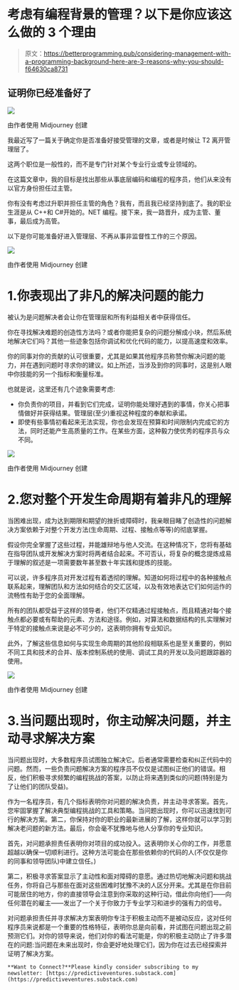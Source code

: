 # 考虑有编程背景的管理？以下是你应该这么做的 3 个理由

> 原文：<https://betterprogramming.pub/considering-management-with-a-programming-background-here-are-3-reasons-why-you-should-f64630ca8731>

## 证明你已经准备好了

![](img/681ca220d47a0cf0e4a66ad4f16061cb.png)

由作者使用 Midjourney 创建

我最近写了一篇关于确定你是否准备好接受管理的文章，或者是时候让 T2 离开管理层了。

这两个职位是一般性的，而不是专门针对某个专业行业或专业领域的。

在这篇文章中，我的目标是找出那些从事底层编码和编程的程序员，他们从来没有以官方身份担任过主管。

你有没有考虑过升职并担任主管的角色？我有，而且我已经坚持到底了。我的职业生涯是从 C++和 C#开始的。NET 编程。接下来，我一路晋升，成为主管、董事，最后成为高管。

以下是你可能准备好进入管理层、不再从事非监督性工作的三个原因。

![](img/24e0ccd8c2a46a3660e3d1e5f715982c.png)

由作者使用 Midjourney 创建

# 1.你表现出了非凡的解决问题的能力

被认为是问题解决者会让你在管理层和所有利益相关者中获得信任。

你在寻找解决难题的创造性方法吗？或者你能把复杂的问题分解成小块，然后系统地解决它们吗？其他一些迹象包括你调试和优化代码的能力，以提高速度和效率。

你的同事对你的贡献的认可很重要，尤其是如果其他程序员称赞你解决问题的能力，并在遇到问题时寻求你的建议。如上所述，当涉及到你的同事时，这是别人眼中你技能的另一个指标和衡量标准。

也就是说，这里还有几个迹象需要考虑:

*   你负责你的项目，并看到它们完成，证明你能处理好遇到的事情，你关心把事情做好并获得结果。管理层(至少)重视这种程度的奉献和承诺。
*   即使有些事情初看起来无法实现，你也会发现在预算和时间限制内完成它的方法，同时还能产生高质量的工作。在某些方面，这种毅力使优秀的程序员与众不同。

![](img/dc60a0de49844a3f34a534292210ae73.png)

由作者使用 Midjourney 创建

# 2.您对整个开发生命周期有着非凡的理解

当困难出现，成为达到期限和期望的挫折或障碍时，我亲眼目睹了创造性的问题解决方案依赖于对整个开发方法(生命周期、过程、接触点等等)的彻底掌握。

假设你完全掌握了这些过程，并能雄辩地与他人交流。在这种情况下，您将有基础在指导团队或开发解决方案时将两者结合起来。不可否认，将复杂的概念提炼成易于理解的叙述是一项需要数年甚至数十年实践和提炼的技能。

可以说，许多程序员对开发过程有着透彻的理解。知道如何将过程中的各种接触点联系起来，理解团队和方法如何结合的交汇区域，以及有效地表达它们如何运作的流畅性有助于您的全面理解。

所有的团队都受益于这样的领导者，他们不仅精通过程接触点，而且精通对每个接触点都必要或有帮助的元素、方法和途径。例如，对算法和数据结构的扎实理解对于特定的接触点来说是必不可少的，这表明你拥有专业知识。

此外，了解这些信息如何与实现生命周期的其他阶段相联系也是至关重要的，例如不同工具和技术的合并、版本控制系统的使用、调试工具的开发以及问题跟踪器的使用。

![](img/fec85cea7a797e68f5fa6fbba0b3945a.png)

由作者使用 Midjourney 创建

# 3.当问题出现时，你主动解决问题，并主动寻求解决方案

当问题出现时，大多数程序员试图独立解决它。后者通常需要检查和纠正代码中的问题。然而，一些负责问题解决方案的程序员不仅仅是试图纠正他们的错误。相反，他们积极寻求频繁的编程挑战的答案，以防止将来遇到类似的问题(特别是为了让他们的团队受益)。

作为一名程序员，有几个指标表明你对问题的解决负责，并主动寻求答案。首先，您牢固掌握了解决典型编程挑战的工具和策略。当问题出现时，你可以迅速找到可行的解决方案。第二，你保持对你的职业的最新进展的了解，这样你就可以学习到解决老问题的新方法。最后，你会毫不犹豫地与他人分享你的专业知识。

首先，对问题承担责任表明你对项目的成功投入。这表明你关心你的工作，并愿意超越以确保一切顺利进行。这种方法可能会在那些依赖你的代码的人(不仅仅是你的同事和领导团队)中建立信任。)

第二，积极寻求答案显示了主动性和面对障碍的意愿。通过热切地解决问题和挑战任务，你将自己与那些在面对这些困难时犹豫不决的人区分开来。尤其是在你目前可能居住的地方，你的直接领导会注意到你采取的这种行动，借此你向他们——向任何潜在的雇主——发出了一个关于你致力于专业学习和进步的强有力的信号。

对问题承担责任并寻求解决方案表明你专注于积极主动而不是被动反应，这对任何程序员来说都是一个重要的性格特征，表明你总是向前看，并试图在问题出现之前预测它们。对你的领导来说，他们对你的看法可能是，你的积极主动防止了许多潜在的问题:当问题在未来出现时，你会更好地处理它们，因为你在过去已经探索并证明了解决方案。

```
**Want to Connect?**Please kindly consider subscribing to my newsletter: [https://predictiveventures.substack.com](https://predictiveventures.substack.com)
```